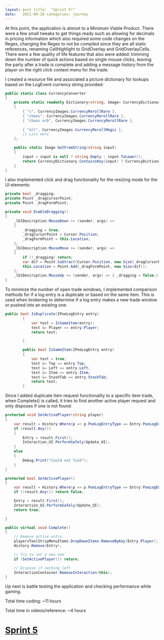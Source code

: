 ```yaml
---
layout: post title:  "Sprint 5!"
date:   2021-09-28 categories: journey
---
```

At this point, the application is almost to a Minimum Viable Product. There were a few small tweaks to get things ready
such as allowing for decimals in pricing information which also required some code changes on the Regex, changing the
Regex to not be compiled since they are all static references, renaming CellHighlight to GridOverlay and
GridOverlayCells. There were a few quality of life features that also were added: trimming down the number of quick
actions based on single mouse clicks, leaving the party after a trade is complete and adding a message history from the
player on the right click context menu for the trade.

I created a resource file and associated a picture dictionary for lookups based on the LogEvent currency string provided:

~~~ csharp
public static class CurrencyConverter
{
    private static readonly Dictionary<string, Image> CurrencyDictionary= new ()
    { 
        { "c", CurrencyImages.CurrencyRerollRare },
        { "chaos", CurrencyImages.CurrencyRerollRare },
        { "chaos orb", CurrencyImages.CurrencyRerollRare },
    
        { "alt", CurrencyImages.CurrencyRerollMagic },
        // Lots more
    };

    public static Image GetFromString(string input)
    {
        input = input is null ? string.Empty : input.ToLower();
        return CurrencyDictionary.ContainsKey(input) ? CurrencyDictionary[input] : Icons.question_mark;
    }
}
~~~

I also implemented click and drag functionality for the resizing mode for the UI elements:

~~~ csharp
private bool _dragging;
private Point _dragCursorPoint;
private Point _dragFormPoint;

private void EnableDragging()
{
    _lblDescription.MouseDown += (sender, args) => 
    {
        _dragging = true;
        _dragCursorPoint = Cursor.Position;
        _dragFormPoint = this.Location;
    };
    _lblDescription.MouseMove += (sender, args) =>
    {
        if (!_dragging) return;
        var dif = Point.Subtract(Cursor.Position, new Size(_dragCursorPoint));
        this.Location = Point.Add(_dragFormPoint, new Size(dif));
    };
    _lblDescription.MouseUp += (sender, args) => { _dragging = false;};
}
~~~

To minimize the number of open trade windows, I implemented comparison methods for if a log entry is a duplicate or
based on the same item. This is used when brokering to determine if a log entry makes a new trade window or pushed into
an existing one:

~~~ csharp
public bool IsDuplicate(IPoeLogEntry entry)
        {
            var test = IsSameItem(entry);
            test &= Player == entry.Player;
            return test;

        }

        public bool IsSameItem(IPoeLogEntry entry)
        {
            var test = true;
            test &= Top == entry.Top;
            test &= Left == entry.Left;
            test &= Item == entry.Item;
            test &= StashTab == entry.StashTab;
            return test;
        }
~~~

Since I added duplicate item request functionality to a specific item trade, when Complete() is called, it tries to find
another active player request and only disposes if one is not found:

~~~ csharp
protected void SetActivePlayer(string player)
{
    var result = History.Where(p => p.PoeLogEntryType == Entry.PoeLogEntryType && p.Player == player).ToArray();
    if (result.Any())
    {
        Entry = result.First();
        Interaction_UI.PerformSafely(Update_UI);
    }
    else
    {
        Debug.Print("Could not find");
    }
}

protected bool SetActivePlayer()
{
    var result = History.Where(p => p.PoeLogEntryType == Entry.PoeLogEntryType).ToArray();
    if (!result.Any()) return false;

    Entry = result.First();
    Interaction_UI.PerformSafely(Update_UI);
    return true;

}

public virtual void Complete()
{
    // Remove active entry
    playersToolStripMenuItems.DropDownItems.RemoveByKey(Entry.Player);
    History.Remove(Entry);

    // Try to set a new one
    if (SetActivePlayer()) return;

    // Dispose if nothing left
    InteractionContainer.RemoveInteraction(this);
}
~~~

Up next is battle testing the application and checking performance while gaming.

Total time coding: ~11 hours

Total time in videos/reference: ~4 hours

# [Sprint 5](https://github.com/john-winko/PoeAcolyte/commits/Sprint5)


